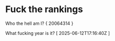 # Fuck the rankings

Who the hell am I?
{ 20064314 }

What fucking year is it?
[ 2025-06-12T17:16:40Z ]
